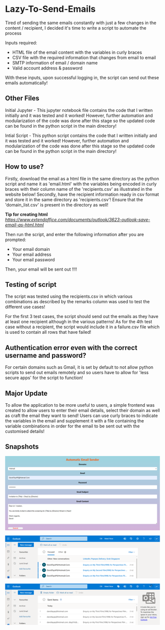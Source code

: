 # Lazy-To-Send-Emails

Tired of sending the same emails constantly with just a few changes in the content / recipient, I decided it's time to write a script to automate the process

Inputs required:

- HTML file of the email content with the variables in curly braces
- CSV file with the required information that changes from email to email
- SMTP information of email / domain name
- Valid account address & password

With these inputs, upon successful logging in, the script can send out these emails automatically!

## Other Files

Initial Jupyter - This jupyter notebook file contains the code that I written initially and it was tested and it worked! However, further automation and modularization of the code was done after this stage so the updated code can be found in the python script in the main directory!

Intial Script - This python script contains the code that I written initially and it was tested and it worked! However, further automation and modularization of the code was done after this stage so the updated code can be found in the python script in the main directory!

## How to use?

Firstly, download the email as a html file in the same directory as the python script and name it as 'email.html' with the variables being encoded in curly braces with their column name of the 'recipients.csv' as illustrated in the website below! Secondly, have the recipient information ready in csv format and store it in the same directory as 'recipients.csv'! Ensure that the 'domain_list.csv' is present in the directory as well!

**Tip for creating html**
_https://www.extendoffice.com/documents/outlook/3623-outlook-save-email-as-html.html_

Then run the script, and enter the following information after you are prompted:

- Your email domain
- Your email address
- Your email password

Then, your email will be sent out !!!!

## Testing of script

The script was tested using the recipients.csv in which various combinations as described by the remarks column was used to test the different use cases!

For the first 3 test cases, the script should send out the emails as they have at least one recipient although in the various patterns! As for the 4th test case without a recipient, the script would include it in a failure.csv file which is used to contain all rows that have failed!

## Authentication error even with the correct username and password?

For certain domains such as Gmail, it is set by default to not allow python scripts to send out emails remotely and so users have to allow for 'less secure apps' for the script to function!

## Major Update

To allow the application to be more useful to users, a simple frontend was created to allow users to enter their email details, select their domain as well as craft the email they want to send! Users can use curly braces to indicate the variables in the email and supplement it with a file containing the variable combinations in order for the email to be sent out with the customised details!

## Snapshots

![Frontend](/Snapshots/Frontend.PNG)

![Received Emails](/Snapshots/Received-Emails.PNG)

![Sent Emails](/Snapshots/Sent-Emails.PNG)
